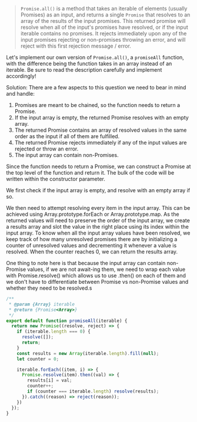 
> `Promise.all()` is a method that takes an iterable of elements (usually Promises) as an input, and returns a single `Promise` that resolves to an array of the results of the input promises. This returned promise will resolve when all of the input's promises have resolved, or if the input iterable contains no promises. It rejects immediately upon any of the input promises rejecting or non-promises throwing an error, and will reject with this first rejection message / error.


Let's implement our own version of `Promise.all()`, a `promiseAll` function, with the difference being the function takes in an array instead of an iterable. Be sure to read the description carefully and implement accordingly!

Solution:
There are a few aspects to this question we need to bear in mind and handle:

1. Promises are meant to be chained, so the function needs to return a Promise.
2. If the input array is empty, the returned Promise resolves with an empty array.
3. The returned Promise contains an array of resolved values in the same order as the input if all of them are fulfilled.
4. The returned Promise rejects immediately if any of the input values are rejected or throw an error.
5. The input array can contain non-Promises.


Since the function needs to return a Promise, we can construct a Promise at the top level of the function and return it. The bulk of the code will be written within the constructor parameter.


We first check if the input array is empty, and resolve with an empty array if so.


We then need to attempt resolving every item in the input array. This can be achieved using Array.prototype.forEach or Array.prototype.map. As the returned values will need to preserve the order of the input array, we create a results array and slot the value in the right place using its index within the input array. To know when all the input array values have been resolved, we keep track of how many unresolved promises there are by initializing a counter of unresolved values and decrementing it whenever a value is resolved. When the counter reaches 0, we can return the results array.


One thing to note here is that because the input array can contain non-Promise values, if we are not await-ing them, we need to wrap each value with Promise.resolve() which allows us to use .then() on each of them and we don't have to differentiate between Promise vs non-Promise values and whether they need to be resolved.s

```js
/**
 * @param {Array} iterable
 * @return {Promise<Array>}
 */
export default function promiseAll(iterable) {
  return new Promise((resolve, reject) => {
    if (iterable.length === 0) {
      resolve([]);
      return;
    }
    const results = new Array(iterable.length).fill(null);
    let counter = 0;

    iterable.forEach((item, i) => {
      Promise.resolve(item).then((val) => {
        results[i] = val;
        counter++;
        if (counter === iterable.length) resolve(results);
      }).catch((reason) => reject(reason));
    })
  });
}
```
